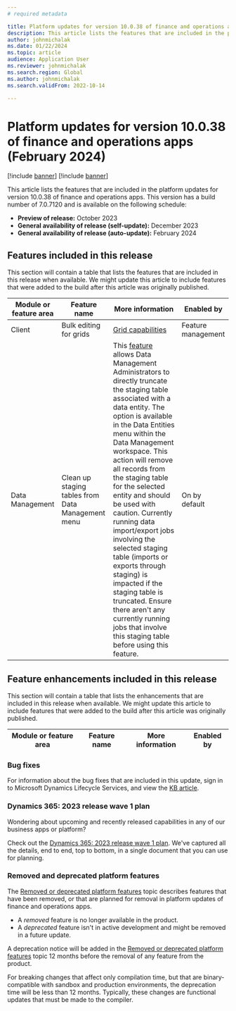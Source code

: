 ```yaml
---
# required metadata

title: Platform updates for version 10.0.38 of finance and operations apps (February 2024)
description: This article lists the features that are included in the platform updates for version 10.0.38 of finance and operations apps.
author: johnmichalak
ms.date: 01/22/2024
ms.topic: article
audience: Application User
ms.reviewer: johnmichalak
ms.search.region: Global
ms.author: johnmichalak
ms.search.validFrom: 2022-10-14

---
```

# Platform updates for version 10.0.38 of finance and operations apps (February 2024)

[!include [banner](../includes/banner.md)]
[!include [banner](../includes/preview-banner.md)]

This article lists the features that are included in the platform updates for version 10.0.38 of finance and operations apps. This version has a build number of 7.0.7120 and is available on the following schedule:

- **Preview of release:** October 2023
- **General availability of release (self-update):** December 2023
- **General availability of release (auto-update):** February 2024

## Features included in this release

This section will contain a table that lists the features that are included in this release when available. We might update this article to include features that were added to the build after this article was originally published.

| Module or feature area | Feature name | More information | Enabled by |
|---|---|---|---|
| Client | Bulk editing for grids | [Grid capabilities](grid-capabilities.md) | Feature management | 
| Data Management | Clean up staging tables from Data Management menu | This [feature](../fin-ops-core/dev-itpro/data-entities/staging-tables.md) allows Data Management Administrators to directly truncate the staging table associated with a data entity. The option is available in the Data Entities menu within the Data Management workspace. This action will remove all records from the staging table for the selected entity and should be used with caution. Currently running data import/export jobs involving the selected staging table (imports or exports through staging) is impacted if the staging table is truncated. Ensure there aren't any currently running jobs that involve this staging table before using this feature. | On by default|

## Feature enhancements included in this release

This section will contain a table that lists the enhancements that are included in this release when available. We might update this article to include features that were added to the build after this article was originally published.

| Module or feature area | Feature name | More information | Enabled by |
|---|---|---|---|

### Bug fixes

For information about the bug fixes that are included in this update, sign in to Microsoft Dynamics Lifecycle Services, and view the [KB article](https://fix.lcs.dynamics.com/Issue/Details?bugId=857683).

### Dynamics 365: 2023 release wave 1 plan

Wondering about upcoming and recently released capabilities in any of our business apps or platform?

Check out the [Dynamics 365: 2023 release wave 1 plan](/dynamics365/release-plan/2023wave1/). We've captured all the details, end to end, top to bottom, in a single document that you can use for planning.

### Removed and deprecated platform features

The [Removed or deprecated platform features](../../fin-ops/get-started/removed-deprecated-features-platform-updates.md) topic describes features that have been removed, or that are planned for removal in platform updates of finance and 
operations apps.

- A *removed* feature is no longer available in the product.
- A *deprecated* feature isn't in active development and might be removed in a future update.

A deprecation notice will be added in the [Removed or deprecated platform features](../../fin-ops/get-started/removed-deprecated-features-platform-updates.md) topic 12 months before the removal of any feature from the product.

For breaking changes that affect only compilation time, but that are binary-compatible with sandbox and production environments, the deprecation time will be less than 12 months. Typically, these changes are 
functional updates that must be made to the compiler.

